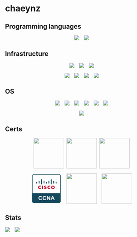 # chaeynz

## Programming languages

<p align="center">
  <a href="https://docs.ansible.com/" target="_blank"><img src="https://img.shields.io/badge/Ansible-black?logo=ansible&logoColor=red"></a>&nbsp;&nbsp;&nbsp;
  <a href="https://www.python.org/" target="_blank"><img src="https://img.shields.io/badge/Python-darkblue?logo=python&logoColor=yellow"></a>
</p>


## Infrastructure
<p align="center">
  <a href="https://aws.amazon.com/ec2/" target="_blank"><img src="https://img.shields.io/badge/Elastic%20Compute%20Cloud-black?logo=amazonwebservices&logoColor=orange&logoSize=auto"></a>&nbsp;&nbsp;&nbsp;
  <a href="https://www.docker.com/" target="_blank"><img src="https://img.shields.io/badge/Docker-white?logo=docker&logoColor=blue"></a>&nbsp;&nbsp;&nbsp;
  <a href="" target="_blank"><img src="https://img.shields.io/badge/Ansible%20Automation%20Platform-black?logo=ansible&logoColor=darkred&logoSize=auto"></a>
</p>
<p align="center">
  <a href="https://www.vmware.com/products/cloud-infrastructure/vsphere" target="_blank"><img src="https://img.shields.io/badge/vSphere-darkorange?logo=vmware&logoColor=black&logoSize=auto"></a>&nbsp;&nbsp;&nbsp;
  <a href="https://www.vmware.com/products/cloud-infrastructure/nsx" target="_blank"><img src="https://img.shields.io/badge/NSX-darkorange?logo=vmware&logoColor=black&logoSize=auto"></a>&nbsp;&nbsp;&nbsp;
  <a href="" target="_blank"><img src="https://img.shields.io/badge/MikroTik-white?logo=Mikrotik&logoColor=grey"></a>&nbsp;&nbsp;&nbsp;
  <a href="" target="_blank"><img src="https://img.shields.io/badge/Palo%20Alto%20Networks-black?logo=paloaltonetworks&logoColor=orange"></a>
</p>

## OS
<p align="center">
  <a href="https://archlinux.org/" target="_blank"><img src="https://img.shields.io/badge/Arch%20Linux-Black?style=flat&logo=archlinux&color=black"></a>&nbsp;&nbsp;&nbsp;
  <a href="https://www.debian.org/" target="_blank"><img src="https://img.shields.io/badge/Debian-black?logo=debian&logoColor=red"></a>&nbsp;&nbsp;&nbsp;
  <a href="https://ubuntu.com/" target="_blank"><img src="https://img.shields.io/badge/Ubuntu-black?logo=ubuntu&logoColor=orange"></a>&nbsp;&nbsp;&nbsp;
  <a href="https://alpinelinux.org/" target="_blank"><img src="https://img.shields.io/badge/Alpine-black?logo=alpinelinux&logoColor=blue"></a>&nbsp;&nbsp;&nbsp;
  <a href="https://www.kali.org/" target="_blank"><img src="https://img.shields.io/badge/Kali-black?logo=kalilinux&logoColor=white"></a>&nbsp;&nbsp;&nbsp;
  <a href="https://www.kali.org/" target="_blank"><img src="https://img.shields.io/badge/Red%20Hat%20Enterprise%20Linux-black?logo=redhat&logoColor=darkred&logoSize=auto"></a>

</p>
<p align="center">
  <a href="" target="_blank"><img src="https://img.shields.io/badge/Windows%20Server%202022-black?logo=windows10&logoColor=blue"></a>
</p>

## Certs
<p align="center">
  <a href="https://training.fortinet.com/local/staticpage/view.php?page=nse_1" target="_blank"><img src="https://www.insoftservices.uk/wp-content/uploads/2022/01/NSE1-Certification.png" width="100" height="100"></a>&nbsp;
  <a href="https://training.fortinet.com/local/staticpage/view.php?page=nse_2" target="_blank"><img src="https://www.insoftservices.uk/wp-content/uploads/2022/01/NSE2-Certification.png" width="100" height="100"></a>&nbsp;
  <a href="https://training.fortinet.com/local/staticpage/view.php?page=nse_3" target="_blank"><img src="https://www.insoftservices.uk/wp-content/uploads/2022/01/NSE3-Certification.png" width="100" height="100"></a>
</p>
<p align="center">
  <a href="https://www.cisco.com/c/en/us/training-events/training-certifications/certifications/associate/ccna.html#~about-ccna" target="_blank"><img src="https://raw.githubusercontent.com/chaeynz/chaeynz/refs/heads/main/assets/ccna.png" width="100" height="100"></a>&nbsp;&nbsp;&nbsp;
  <a href="https://learn.microsoft.com/en-us/credentials/certifications/exams/md-100/" target="_blank"><img src="https://images.credly.com/images/69278d25-c54c-46a2-b1f6-836c6b2a260b/exam-md100-600x600.png" width="100" height="100"></a>&nbsp;&nbsp;&nbsp;
  <a href="https://training.fortinet.com/local/staticpage/view.php?page=nse_4" target="_blank"><img src="https://www.insoftservices.uk/wp-content/uploads/2022/01/NSE4-Certification.png" width="100" height="100"></a>
</p>

## Stats
<a>
  <img align="center" src="https://github-readme-stats.vercel.app/api?username=chaeynz&show_icons=true&theme=github_dark_dimmed"/>&nbsp;&nbsp;&nbsp;
</a>
<a>
  <img align="center" src="https://github-readme-stats.vercel.app/api/top-langs/?username=chaeynz&layout=compact&show_icons=true&theme=github_dark_dimmed" />
</a>
